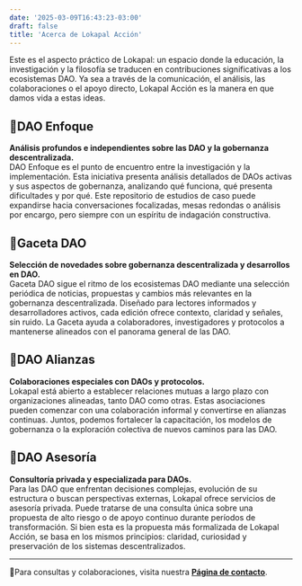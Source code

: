 ```yaml
---
date: '2025-03-09T16:43:23-03:00'
draft: false
title: 'Acerca de Lokapal Acción'
---
```


Este es el aspecto práctico de Lokapal: un espacio donde la educación, la investigación y la filosofía se traducen en contribuciones significativas a los ecosistemas DAO. Ya sea a través de la comunicación, el análisis, las colaboraciones o el apoyo directo, Lokapal Acción es la manera en que damos vida a estas ideas.

## 🔹DAO Enfoque  
**Análisis profundos e independientes sobre las DAO y la gobernanza descentralizada.**  
DAO Enfoque es el punto de encuentro entre la investigación y la implementación. Esta iniciativa presenta análisis detallados de DAOs activas y sus aspectos de gobernanza, analizando qué funciona, qué presenta dificultades y por qué. Este repositorio de estudios de caso puede expandirse hacia conversaciones focalizadas, mesas redondas o análisis por encargo, pero siempre con un espíritu de indagación constructiva.

## 🔹Gaceta DAO  
**Selección de novedades sobre gobernanza descentralizada y desarrollos en DAO.**  
Gaceta DAO sigue el ritmo de los ecosistemas DAO mediante una selección periódica de noticias, propuestas y cambios más relevantes en la gobernanza descentralizada. Diseñado para lectores informados y desarrolladores activos, cada edición ofrece contexto, claridad y señales, sin ruido. La Gaceta ayuda a colaboradores, investigadores y protocolos a mantenerse alineados con el panorama general de las DAO.

## 🔹DAO Alianzas  
**Colaboraciones especiales con DAOs y protocolos.**  
Lokapal está abierto a establecer relaciones mutuas a largo plazo con organizaciones alineadas, tanto DAO como otras. Estas asociaciones pueden comenzar con una colaboración informal y convertirse en alianzas continuas. Juntos, podemos fortalecer la capacitación, los modelos de gobernanza o la exploración colectiva de nuevos caminos para las DAO.

## 🔹DAO Asesoría  
**Consultoría privada y especializada para DAOs.**  
Para las DAO que enfrentan decisiones complejas, evolución de su estructura o buscan perspectivas externas, Lokapal ofrece servicios de asesoría privada. Puede tratarse de una consulta única sobre una propuesta de alto riesgo o de apoyo continuo durante períodos de transformación. Si bien esta es la propuesta más formalizada de Lokapal Acción, se basa en los mismos principios: claridad, curiosidad y preservación de los sistemas descentralizados.

---

🔸Para consultas y colaboraciones, visita nuestra [**Página de contacto**](../contacto/).